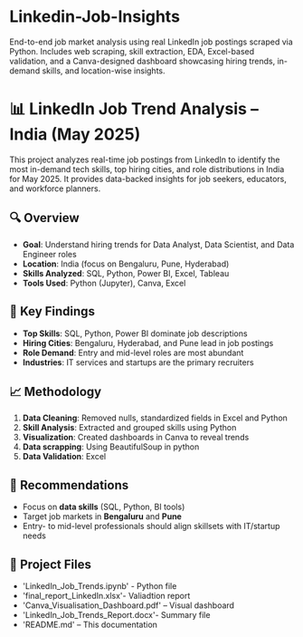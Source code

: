 # Linkedin-Job-Insights
End-to-end job market analysis using real LinkedIn job postings scraped via Python. Includes web scraping, skill extraction, EDA, Excel-based validation, and a Canva-designed dashboard showcasing hiring trends, in-demand skills, and location-wise insights.
# 📊 LinkedIn Job Trend Analysis – India (May 2025)

This project analyzes real-time job postings from LinkedIn to identify the most in-demand tech skills, top hiring cities, and role distributions in India for May 2025. It provides data-backed insights for job seekers, educators, and workforce planners.

## 🔍 Overview

- **Goal**: Understand hiring trends for Data Analyst, Data Scientist, and Data Engineer roles  
- **Location**: India (focus on Bengaluru, Pune, Hyderabad)  
- **Skills Analyzed**: SQL, Python, Power BI, Excel, Tableau  
- **Tools Used**: Python (Jupyter), Canva, Excel  

## 📌 Key Findings

- **Top Skills**: SQL, Python, Power BI dominate job descriptions  
- **Hiring Cities**: Bengaluru, Hyderabad, and Pune lead in job postings  
- **Role Demand**: Entry and mid-level roles are most abundant  
- **Industries**: IT services and startups are the primary recruiters  

## 📈 Methodology

1. **Data Cleaning**: Removed nulls, standardized fields in Excel and Python  
2. **Skill Analysis**: Extracted and grouped skills using Python  
3. **Visualization**: Created dashboards in Canva to reveal trends
4. **Data scrapping**: Using BeautifulSoup in python
5. **Data Validation**: Excel

## 🎯 Recommendations

- Focus on **data skills** (SQL, Python, BI tools)  
- Target job markets in **Bengaluru** and **Pune**  
- Entry- to mid-level professionals should align skillsets with IT/startup needs  

## 📂 Project Files

- 'LinkedIn_Job_Trends.ipynb' - Python file
- 'final_report_LinkedIn.xlsx'- Valiadtion report
- 'Canva_Visualisation_Dashboard.pdf' – Visual dashboard
- 'LinkedIn_Job_Trends_Report.docx'- Summary file
- 'README.md' – This documentation
